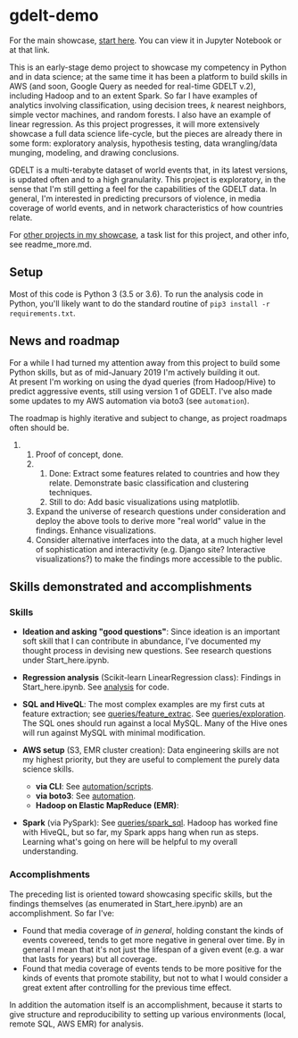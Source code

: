 # gdelt-demo


For the main showcase, [start 
here](https://github.com/reed9999/gdelt-demo/blob/master/Start_here.ipynb). You can view it in Jupyter Notebook or at that link.

This is an early-stage demo project to showcase my competency in Python and in data science; at the same time it has been a platform to build skills in AWS (and soon, Google Query as needed for real-time GDELT v.2), including Hadoop and to an extent Spark.
So far I have examples of analytics involving classification, using decision trees, *k* nearest neighbors, simple vector machines, and random forests.
I also have an example of linear regression.
As this project progresses, it will more extensively showcase a full data science life-cycle, but the pieces are already there in some form: exploratory analysis, hypothesis testing, data wrangling/data munging, modeling, and drawing conclusions.

GDELT is a multi-terabyte dataset of world events that, in its latest versions, 
is updated often and to a high granularity.
This project is exploratory, in the sense that I'm still getting a feel for the capabilities of 
the GDELT data.
In general, I'm interested in predicting precursors of violence, in media coverage of world events, and in network characteristics of how countries relate.

For [other projects in my showcase](https://github.com/reed9999/gdelt-demo/blob/master/readme_more.md#rest-of-showcase), a task list for this project, and other info, see readme\_more.md.
 
## Setup
Most of this code is Python 3 (3.5 or 3.6). To run the analysis code in Python,
you'll likely want to do the standard routine of `pip3 install -r requirements.txt`. 

## News and roadmap

For a while I had turned my attention away from this project to build some Python skills,
but as of mid-January 2019 I'm actively building it out.  
At present I'm working on using the dyad queries (from Hadoop/Hive) to predict aggressive 
events, still using version 1 of GDELT. 
I've also made some updates to my AWS automation via boto3 (see `automation`).

The roadmap is highly iterative and subject to change, as project roadmaps often should be.

1. 1. Proof of concept, done.
   1. 1. Done: Extract some features related to countries and how they 
relate. Demonstrate basic classification and clustering techniques. 
      1. Still to do: Add basic 
visualizations using matplotlib.
   3. Expand the universe of research questions under 
consideration and deploy the above tools to derive more "real world" value in 
the findings. Enhance visualizations.
   4. Consider alternative interfaces into the data, at a much higher level of
 sophistication and interactivity (e.g. Django site? Interactive 
 visualizations?) to make the findings more accessible to the public. 

## Skills demonstrated and accomplishments

### Skills

* **Ideation and asking "good questions"**: Since ideation is an important soft skill that I can contribute in abundance, I've documented my thought process in devising new questions.
 See research questions under Start\_here.ipynb.

* **Regression analysis** (Scikit-learn LinearRegression class): Findings in Start\_here.ipynb. See [analysis](https://github.com/reed9999/gdelt-demo/tree/master/queries/analysis) for code. 

* **SQL and HiveQL**: The most complex examples are my first cuts at feature 
extraction; see [queries/feature_extrac](https://github.com/reed9999/gdelt-demo/tree/master/queries/exploration). See [queries/exploration](https://github.com/reed9999/gdelt-demo/tree/master/queries/exploration). The SQL ones should run against a local MySQL. Many of the Hive ones will run against MySQL with minimal modification.
  
* **AWS setup** (S3, EMR cluster creation): Data engineering skills are not my 
highest priority, but they are useful to complement the purely data science skills.
  * **via CLI**: See [automation/scripts](https://github.com/reed9999/gdelt-demo/tree/master/automation/scripts).
  * **via boto3**: See [automation](https://github.com/reed9999/gdelt-demo/tree/master/automation).
  * **Hadoop on Elastic MapReduce (EMR)**: 

* **Spark** (via PySpark): See [queries/spark_sql](https://github.com/reed9999/gdelt-demo/tree/master/queries/spark_sql). 
Hadoop has worked fine with HiveQL, but 
  so far, my Spark apps hang when run as steps. Learning what's going on here will be helpful 
  to my overall understanding.
  
### Accomplishments
The preceding list is oriented toward showcasing specific skills, but the 
findings themselves (as enumerated in Start_here.ipynb) are an accomplishment. 
So far I've: 
* Found that media coverage of *in general*, holding constant the kinds of events covereed, 
tends to get more negative in general over time. By in general I mean that 
it's not just the lifespan of a given event (e.g. a war that lasts for years) 
but all coverage.
* Found that media coverage of events tends to be more positive for the kinds 
of events that promote stability, but not to what I would consider a great extent 
after controlling for the previous time effect.

In addition the automation itself is an accomplishment, because it starts to 
give structure and reproducibility to setting up various environments 
(local, remote SQL, AWS EMR) for analysis.

